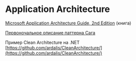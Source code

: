 # Application Architecture

[Microsoft Application Architecture Guide, 2nd Edition](https://msdn.microsoft.com/ru-ru/library/ff650706.aspx) \(книга\)

[Первоночальное описание паттерна Сага](http://citeseerx.ist.psu.edu/viewdoc/download?doi=10.1.1.93.7258&rep=rep1&type=pdf)

Пример Clean Architecture на .NET [https://github.com/ardalis/CleanArchitecture/](https://github.com/ardalis/CleanArchitecture/)

